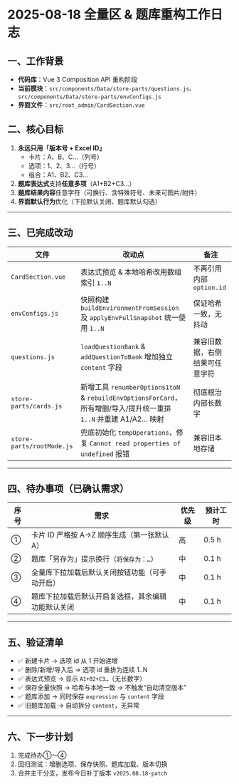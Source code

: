 # 2025-08-18 全量区 & 题库重构工作日志

## 一、工作背景
- **代码库**：Vue 3 Composition API 重构阶段  
- **当前模块**：`src/components/Data/store-parts/questions.js`、`src/components/Data/store-parts/envConfigs.js`  
- **界面文件**：`src/root_admin/CardSection.vue`

## 二、核心目标
1. **永远只用「版本号 + Excel ID」**  
   - 卡片：A、B、C…（列号）  
   - 选项：1、2、3…（行号）  
   - 组合：A1、B2、C3…  
2. **题库表达式**支持**任意多项**（A1+B2+C3…）  
3. **题库结果内容**任意字符（可换行、含特殊符号、未来可图片/附件）  
4. **界面默认行为**优化（下拉默认关闭、题库默认勾选）

---

## 三、已完成改动
| 文件 | 改动点 | 备注 |
| --- | --- | --- |
| `CardSection.vue` | 表达式预览 & 本地哈希改用数组索引 `1..N` | 不再引用内部 `option.id` |
| `envConfigs.js` | 快照构建 `buildEnvironmentFromSession` 及 `applyEnvFullSnapshot` 统一使用 `1..N` | 保证哈希一致，无抖动 |
| `questions.js` | `loadQuestionBank` & `addQuestionToBank` 增加独立 `content` 字段 | 兼容旧数据，右侧结果可任意字符 |
| `store-parts/cards.js` | 新增工具 `renumberOptions1toN` & `rebuildEnvOptionsForCard`，所有增删/导入/提升统一重排 `1..N` 并重建 A1/A2… 映射 | 彻底根治内部长数字 |
| `store-parts/rootMode.js` | 兜底初始化 `tempOperations`，修复 `Cannot read properties of undefined` 报错 | 兼容旧本地存储 |

---

## 四、待办事项（已确认需求）
| 序号 | 需求 | 优先级 | 预计工时 |
| --- | --- | --- | --- |
| ① | 卡片 ID 严格按 A→Z 顺序生成（第一张默认 A） | 高 | 0.5 h |
| ② | 题库「另存为」提示换行（`将保存为：…`） | 中 | 0.1 h |
| ③ | 全量库下拉加载后默认关闭按钮功能（可手动开启） | 中 | 0.1 h |
| ④ | 题库下拉加载后默认开启复选框，其余编辑功能默认关闭 | 中 | 0.1 h |

---

## 五、验证清单
- ✅ 新建卡片 → 选项 id 从 1 开始递增  
- ✅ 删除/新增/导入后 → 选项 id 重排为连续 1..N  
- ✅ 表达式预览 → 显示 `A1+B2+C3…`（无长数字）  
- ✅ 保存全量快照 → 哈希与本地一致 → 不触发“自动清空版本”  
- ✅ 题库添加 → 同时保存 `expression` 与 `content` 字段  
- ✅ 旧题库加载 → 自动拆分 `content`，无异常  

---

## 六、下一步计划
1. 完成待办①～④  
2. 回归测试：增删选项、保存快照、题库加载、版本切换  
3. 合并主干分支，发布今日补丁版本 `v2025.08.18-patch`